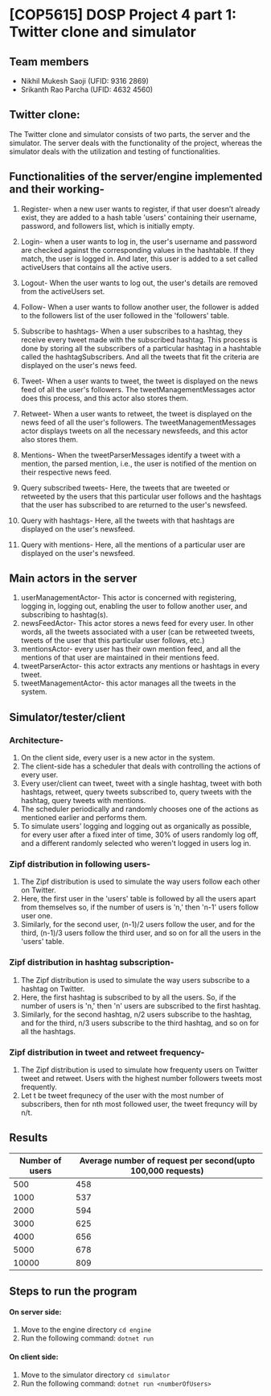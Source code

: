 # [COP5615] DOSP Project 4 part 1: Twitter clone and simulator 

## Team members
- Nikhil Mukesh Saoji (UFID: 9316 2869)
- Srikanth Rao Parcha (UFID: 4632 4560)

## Twitter clone:
The Twitter clone and simulator consists of two parts, the server and the simulator. The server deals with the functionality of the project, whereas the simulator deals with the utilization and testing of functionalities. 


## Functionalities of the server/engine implemented and their working-
1) Register- when a new user wants to register, if that user doesn’t already exist, they are added to a hash table 'users' containing their username, password, and followers list, which is initially empty.

2) Login- when a user wants to log in, the user's username and password are checked against the corresponding values in the hashtable. If they match, the user is logged in. And later, this user is added to a set called activeUsers that contains all the active users.

3) Logout- When the user wants to log out, the user's details are removed from the activeUsers set.

4)  Follow- When a user wants to follow another user, the follower is added to the followers list of the user followed in the 'followers' table.

5) Subscribe to hashtags- When a user subscribes to a hashtag, they receive every tweet made with the subscribed hashtag. This process is done by storing all the subscribers of a particular hashtag in a hashtable called the hashtagSubscribers. And all the tweets that fit the criteria are displayed on the user's news feed. 

6) Tweet- When a user wants to tweet, the tweet is displayed on the news feed of all the user's followers. The tweetManagementMessages actor does this process, and this actor also stores them.

7) Retweet- When a user wants to retweet, the tweet is displayed on the news feed of all the user's followers. The tweetManagementMessages actor displays tweets on all the necessary newsfeeds, and this actor also stores them.

8) Mentions- When the tweetParserMessages identify a tweet with a mention, the parsed mention, i.e., the user is notified of the mention on their respective news feed. 

9) Query subscribed tweets- Here, the tweets that are tweeted or retweeted by the users that this particular user follows and the hashtags that the user has subscribed to are returned to the user's newsfeed.

10) Query with hashtags- Here, all the tweets with that hashtags are displayed on the user's newsfeed.

11) Query with mentions- Here, all the mentions of a particular user are displayed on the user's newsfeed.


## Main actors in the server
1) userManagementActor-  This actor is concerned with registering, logging in, logging out, enabling the user to follow another user, and subscribing to hashtag(s).
2) newsFeedActor- This actor stores a news feed for every user. In other words, all the tweets associated with a user (can be retweeted tweets, tweets of the user that this particular user follows, etc.)
3) mentionsActor- every user has their own mention feed, and all the mentions of that user are maintained in their mentions feed.
4) tweetParserActor- this actor extracts any mentions or hashtags in every tweet.
5) tweetManagementActor- this actor manages all the tweets in the system. 



## Simulator/tester/client

### Architecture-
1) On the client side, every user is a new actor in the system.
2) The client-side has a scheduler that deals with controlling the actions of every user.
3) Every user/client can tweet, tweet with a single hashtag, tweet with both hashtags, retweet, query tweets subscribed to, query tweets with the hashtag, query tweets with mentions.
4) The scheduler periodically and randomly chooses one of the actions as mentioned earlier and performs them.
5) To simulate users' logging and logging out as organically as possible, for every user after a fixed inter of time, 30% of users randomly log off, and a different randomly selected who weren't logged in users log in. 


### Zipf distribution in following users-
1) The Zipf distribution is used to simulate the way users follow each other on Twitter.
2) Here, the first user in the 'users' table is followed by all the users apart from themselves so, if the number of users is 'n,' then 'n-1' users follow user one.
3) Similarly, for the second user, (n-1)/2 users follow the user, and for the third, (n-1)/3 users follow the third user, and so on for all the users in the 'users' table.


### Zipf distribution in hashtag subscription-
1) The Zipf distribution is used to simulate the way users subscribe to a hashtag on Twitter.
2)  Here, the first hashtag is subscribed to by all the users. So, if the number of users is 'n,' then 'n' users are subscribed to the first hashtag.
3) Similarly, for the second hashtag, n/2 users subscribe to the hashtag, and for the third, n/3 users subscribe to the third hashtag, and so on for all the hashtags.


### Zipf distribution in tweet and retweet frequency-
1) The Zipf distribution is used to simulate how frequenty users on Twitter tweet and retweet. Users with the highest number followers tweets most frequently.
2) Let t be tweet frequnecy of the user with the most number of subscribers, then for nth most followed user, the tweet frequncy will by n/t.



## Results

| Number of users | Average number of request per second(upto 100,000 requests) |
|----------|-----------------|
| 500        | 458     |
| 1000       | 537     |
| 2000       | 594     |
| 3000       | 625     |
| 4000       | 656     |
| 5000       | 678     |
| 10000      | 809     |

## Steps to run the program
#### On server side:
1. Move to the engine directory `cd engine`
2. Run the following command: `dotnet run`
#### On client side:
1. Move to the simulator directory `cd simulator`
2. Run the following command: `dotnet run <numberOfUsers>`
